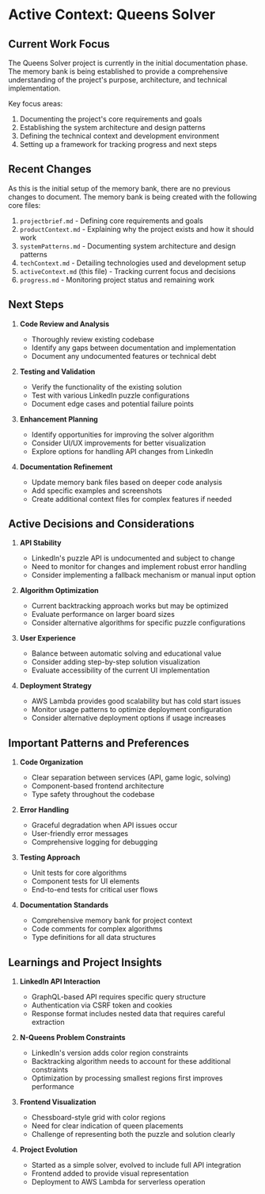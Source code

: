 # Active Context: Queens Solver

## Current Work Focus

The Queens Solver project is currently in the initial documentation phase. The memory bank is being established to provide a comprehensive understanding of the project's purpose, architecture, and technical implementation.

Key focus areas:
1. Documenting the project's core requirements and goals
2. Establishing the system architecture and design patterns
3. Defining the technical context and development environment
4. Setting up a framework for tracking progress and next steps

## Recent Changes

As this is the initial setup of the memory bank, there are no previous changes to document. The memory bank is being created with the following core files:

1. `projectbrief.md` - Defining core requirements and goals
2. `productContext.md` - Explaining why the project exists and how it should work
3. `systemPatterns.md` - Documenting system architecture and design patterns
4. `techContext.md` - Detailing technologies used and development setup
5. `activeContext.md` (this file) - Tracking current focus and decisions
6. `progress.md` - Monitoring project status and remaining work

## Next Steps

1. **Code Review and Analysis**
   - Thoroughly review existing codebase
   - Identify any gaps between documentation and implementation
   - Document any undocumented features or technical debt

2. **Testing and Validation**
   - Verify the functionality of the existing solution
   - Test with various LinkedIn puzzle configurations
   - Document edge cases and potential failure points

3. **Enhancement Planning**
   - Identify opportunities for improving the solver algorithm
   - Consider UI/UX improvements for better visualization
   - Explore options for handling API changes from LinkedIn

4. **Documentation Refinement**
   - Update memory bank files based on deeper code analysis
   - Add specific examples and screenshots
   - Create additional context files for complex features if needed

## Active Decisions and Considerations

1. **API Stability**
   - LinkedIn's puzzle API is undocumented and subject to change
   - Need to monitor for changes and implement robust error handling
   - Consider implementing a fallback mechanism or manual input option

2. **Algorithm Optimization**
   - Current backtracking approach works but may be optimized
   - Evaluate performance on larger board sizes
   - Consider alternative algorithms for specific puzzle configurations

3. **User Experience**
   - Balance between automatic solving and educational value
   - Consider adding step-by-step solution visualization
   - Evaluate accessibility of the current UI implementation

4. **Deployment Strategy**
   - AWS Lambda provides good scalability but has cold start issues
   - Monitor usage patterns to optimize deployment configuration
   - Consider alternative deployment options if usage increases

## Important Patterns and Preferences

1. **Code Organization**
   - Clear separation between services (API, game logic, solving)
   - Component-based frontend architecture
   - Type safety throughout the codebase

2. **Error Handling**
   - Graceful degradation when API issues occur
   - User-friendly error messages
   - Comprehensive logging for debugging

3. **Testing Approach**
   - Unit tests for core algorithms
   - Component tests for UI elements
   - End-to-end tests for critical user flows

4. **Documentation Standards**
   - Comprehensive memory bank for project context
   - Code comments for complex algorithms
   - Type definitions for all data structures

## Learnings and Project Insights

1. **LinkedIn API Interaction**
   - GraphQL-based API requires specific query structure
   - Authentication via CSRF token and cookies
   - Response format includes nested data that requires careful extraction

2. **N-Queens Problem Constraints**
   - LinkedIn's version adds color region constraints
   - Backtracking algorithm needs to account for these additional constraints
   - Optimization by processing smallest regions first improves performance

3. **Frontend Visualization**
   - Chessboard-style grid with color regions
   - Need for clear indication of queen placements
   - Challenge of representing both the puzzle and solution clearly

4. **Project Evolution**
   - Started as a simple solver, evolved to include full API integration
   - Frontend added to provide visual representation
   - Deployment to AWS Lambda for serverless operation
